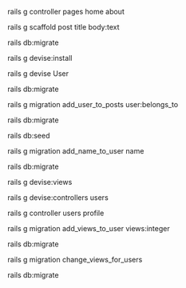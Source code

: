 rails g controller pages home about

rails g scaffold post title body:text

rails db:migrate

rails g devise:install

rails g devise User

rails db:migrate

rails g migration add_user_to_posts user:belongs_to

rails db:migrate

rails db:seed

rails g migration add_name_to_user name

rails db:migrate

rails g devise:views

rails g devise:controllers users

rails g controller users profile

rails g migration add_views_to_user views:integer

rails db:migrate

rails g migration change_views_for_users

rails db:migrate

